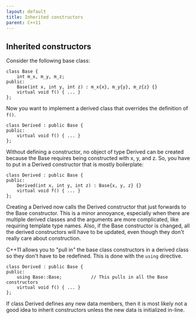 ```yaml
---
layout: default
title: Inherited constructors
parent: C++11
---
```

## Inherited constructors

Consider the following base class:

    class Base {
        int m_x, m_y, m_z;
    public:
        Base(int x, int y, int z) : m_x{x}, m_y{y}, m_z{z} {}
        virtual void f() { ... }
    };

Now you want to implement a derived class that overrides the definition of `f()`.

    class Derived : public Base {
    public:
        virtual void f() { ... }
    };

Without defining a constructor,
no object of type Derived can be created
because the Base requires being constructed with x, y, and z.
So, you have to put in a Derived constructor that is mostly boilerplate:

    class Derived : public Base {
    public:
        Derived(int x, int y, int z) : Base{x, y, z} {}
        virtual void f() { ... }
    };

Creating a Derived now calls the Derived constructor that just forwards to the Base constructor.
This is a minor annoyance,
especially when there are multiple derived classes and the arguments are more complicated,
like requiring template type names.
Also, if the Base constructor is changed, all the derived constructors will have to be updated,
even though they don't really care about construction.

C++11 allows you to "pull in" the base class constructors in a derived class
so they don't have to be redefined.
This is done with the `using` directive.

    class Derived : public Base {
    public:
        using Base::Base;			// This pulls in all the Base constructors
        virtual void f() { ... }
    };

If class Derived defines any new data members,
then it is most likely not a good idea to inherit constructors
unless the new data is initialized in-line.
